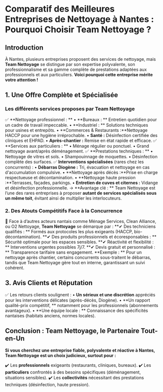 # **Comparatif des Meilleures Entreprises de Nettoyage à Nantes : Pourquoi Choisir Team Nettoyage ?**

## **Introduction**
À Nantes, plusieurs entreprises proposent des services de nettoyage, mais **Team Nettoyage** se distingue par son expertise polyvalente, son professionnalisme et sa gamme complète de prestations adaptées aux professionnels et aux particuliers. 
**Voici pourquoi cette entreprise mérite votre attention !**

## **1. Une Offre Complète et Spécialisée**

### **Les différents services proposes par Team Nettoyage**

✅ **Nettoyage professionnel : **
•	**Bureaux : ** Entretien quotidien pour un cadre de travail impeccable.
•	**Industriel : ** Solutions techniques pour usines et entrepôts.
•	**Commerces & Restaurants :**Nettoyage HACCP pour une hygiène irréprochable.
•	**Santé :** Désinfection certifiée des cliniques et EHPAD.
•	**Après-chantier :** Remise en état rapide et efficace.
✅ **Services aux particuliers : **
•	Ménage régulier ou ponctuel.
•	Grand nettoyage avant/après déménagement.
✅ **Prestations techniques : **
•	Nettoyage de vitres et sols.
•	Shampouinnage de moquettes.
•	Désinfection complète des surfaces.
✅ **Interventions spécialisées** (rares chez les concurrents) :
•	**Débarras Diogène :** Tri, évacuation et nettoyage en cas d'accumulation compulsive.
•	**Nettoyage après décès :**Prise en charge respectueuse et décontamination.
•	**Nettoyage haute pression :**Terrasses, façades, parkings.
•	**Entretien de cuves et citernes :** Vidange et désinfection professionnelle.
→ **Avantage clé : ** Team Nettoyage est l’une des rares entreprises à proposer **autant de services spécialisés sous un même toit**, évitant ainsi de multiplier les interlocuteurs.


### **2. Des Atouts Compétitifs Face à la Concurrence**

🔹 Face à d’autres acteurs nantais comme Ménage Services, Clean Alliance, ou O2 Nettoyage, **Team Nettoyage** se démarque par :
**✔ Des techniciens qualifiés : ** Formés aux protocoles les plus exigeants (HACCP, bio-décontamination).
**✔ Des produits professionnels et écoresponsables : ** Sécurité optimale pour les espaces sensibles.
**✔ Réactivité et flexibilité : ** Interventions urgentes possibles 7j/7.
**✔ Devis gratuit et personnalisé : ** Transparence tarifaire sans engagement.
**Exemple : ** Pour un nettoyage après chantier, certains concurrents sous-traitent le débarras, tandis que Team Nettoyage gère tout en interne, garantissant un suivi cohérent.


## **3. Avis Clients et Réputation**

✅ Les retours clients soulignent :
•	**Un sérieux et une discrétion** appréciés pour les interventions délicates (après-décès, Diogène).
•	**Un rapport qualité-prix compétitif, ** notamment pour les professionnels (abonnements avantageux).
•	**Une équipe locale : ** Connaissance des spécificités nantaises (habitats anciens, normes locales).

## **Conclusion : Team Nettoyage, le Partenaire Tout-en-Un**

**Si vous cherchez une entreprise fiable, polyvalente et réactive à Nantes, Team Nettoyage est un choix judicieux, surtout pour :**

✔️ Les **professionnels** exigeants (restaurants, cliniques, bureaux).
✔️ Les **particuliers** confrontés à des besoins spécifiques (déménagement, situations sensibles).
✔️ Les **collectivités** nécessitant des prestations techniques (désinfection, haute pression).
